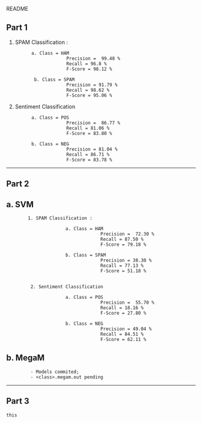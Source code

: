 README 


Part 1
--------
1. SPAM Classification :
           
             a. Class = HAM
                          Precision =  99.48 %
                          Recall = 96.8 %
                          F-Score = 98.12 %
            
              b. Class = SPAM
                          Precision = 91.79 %
                          Recall = 98.62 %
                          F-Score = 95.06 %


2. Sentiment Classification
           
             a. Class = POS
                          Precision =  86.77 %
                          Recall = 81.06 %
                          F-Score = 83.80 %
            
             b. Class = NEG
                          Precision = 81.04 %
                          Recall = 86.71 %
                          F-Score = 83.78 %

***************************************************************************************************************

Part 2
---------

a. SVM
------------    
            1. SPAM Classification :
           
                          a. Class = HAM
                                       Precision =  72.30 %
                                       Recall = 87.50 %
                                       F-Score = 79.18 %
            
                          b. Class = SPAM
                                       Precision = 38.30 %
                                       Recall = 77.13 %
                                       F-Score = 51.18 %


             2. Sentiment Classification
           
                          a. Class = POS
                                       Precision =  55.70 %
                                       Recall = 18.16 %
                                       F-Score = 27.80 %
            
                          b. Class = NEG
                                       Precision = 49.04 %
                                       Recall = 84.51 %
                                       F-Score = 62.11 %

b. MegaM 
---------------    
             - Models commited;
             - <class>.megam.out pending


***************************************************************************************************************


Part 3
--------
    this